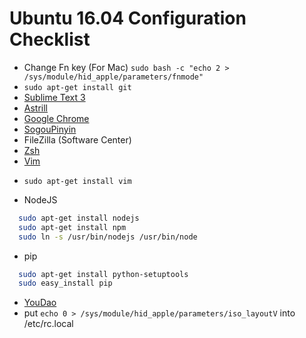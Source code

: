 # Ubuntu 16.04 Configuration Checklist

- Change Fn key (For Mac) `sudo bash -c "echo 2 > /sys/module/hid_apple/parameters/fnmode"
`
- `sudo apt-get install git`
- [Sublime Text 3](https://www.sublimetext.com/3)
- [Astrill](https://github.com/Yi-Zhou/UbuntuConfig.git)
- [Google Chrome](https://www.google.com/chrome/browser/desktop/index.html)
- [SogouPinyin](http://pinyin.sogou.com/linux/?r=pinyin)
- FileZilla (Software Center)
- [Zsh](https://github.com/Yi-Zhou/UbuntuConfig.git) 
- [Vim](https://github.com/Yi-Zhou/UbuntuConfig.git)
 * `sudo apt-get install vim`
- NodeJS 
```sh
  sudo apt-get install nodejs
  sudo apt-get install npm
  sudo ln -s /usr/bin/nodejs /usr/bin/node
```
- pip 
```sh
  sudo apt-get install python-setuptools
  sudo easy_install pip
```
- [YouDao](http://cidian.youdao.com/index-linux.html)
- put `echo 0 > /sys/module/hid_apple/parameters/iso_layoutV` into /etc/rc.local

